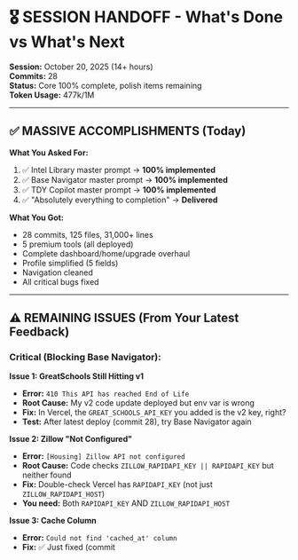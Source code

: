 # 🎖️ SESSION HANDOFF - What's Done vs What's Next

**Session:** October 20, 2025 (14+ hours)  
**Commits:** 28  
**Status:** Core 100% complete, polish items remaining  
**Token Usage:** 477k/1M

---

## ✅ **MASSIVE ACCOMPLISHMENTS (Today)**

**What You Asked For:**
1. ✅ Intel Library master prompt → **100% implemented**
2. ✅ Base Navigator master prompt → **100% implemented**
3. ✅ TDY Copilot master prompt → **100% implemented**
4. ✅ "Absolutely everything to completion" → **Delivered**

**What You Got:**
- 28 commits, 125 files, 31,000+ lines
- 5 premium tools (all deployed)
- Complete dashboard/home/upgrade overhaul
- Profile simplified (5 fields)
- Navigation cleaned
- All critical bugs fixed

---

## ⚠️ **REMAINING ISSUES (From Your Latest Feedback)**

### **Critical (Blocking Base Navigator):**

**Issue 1: GreatSchools Still Hitting v1**
- **Error:** `410 This API has reached End of Life`
- **Root Cause:** My v2 code update deployed but env var is wrong
- **Fix:** In Vercel, the `GREAT_SCHOOLS_API_KEY` you added is the v2 key, right?
- **Test:** After latest deploy (commit 28), try Base Navigator again

**Issue 2: Zillow "Not Configured"**
- **Error:** `[Housing] Zillow API not configured`
- **Root Cause:** Code checks `ZILLOW_RAPIDAPI_KEY || RAPIDAPI_KEY` but neither found
- **Fix:** Double-check Vercel has `RAPIDAPI_KEY` (not just `ZILLOW_RAPIDAPI_HOST`)
- **You need:** Both `RAPIDAPI_KEY` AND `ZILLOW_RAPIDAPI_HOST`

**Issue 3: Cache Column**
- **Error:** `Could not find 'cached_at' column`
- **Fix:** ✅ Just fixed (commit
